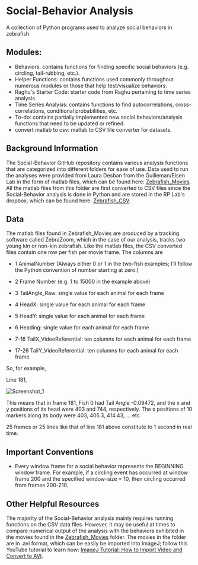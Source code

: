# Social-Behavior Analysis
A collection of Python programs used to analyze social behaviors in zebrafish. 

## Modules:
- Behaviors: contains functions for finding specific social behaviors (e.g. circling, tail-rubbing, etc.).
- Helper Functions: contains functions used commonly throughout numerous modules or those that help test/visualize behaviors.
- Raghu's Starter Code: starter code from Raghu pertaining to time series analysis.
- Time Series Analysis: contains functions to find autocorrelations, cross-correlations, conditional probabilities, etc.
- To-do: contains partially implemented new social behaviors/analysis functions that need to be updated or refined. 
- convert matlab to csv: matlab to CSV file converter for datasets.

## Background Information

The Social-Behavior GitHub repository contains various analysis functions that are categorized into different folders for ease of use. Data used to run the analyses were provided from Laura Desban from the Guilleman/Eisen Lab in the form of matlab files, which can be found here: [Zebrafish_Movies](https://uoregon-my.sharepoint.com/personal/ldesban_uoregon_edu/_layouts/15/onedrive.aspx?ct=1657672326833&or=OWA%2DNT&cid=423ec170%2D2e9a%2D7d6d%2D0ad9%2D13f713270cc0&ga=1&id=%2Fpersonal%2Fldesban%5Fuoregon%5Fedu%2FDocuments%2FBehavior%2FSocial%20behavior%20analysis). All the matlab files from this folder are first converted to CSV files since the Social-Behavior analysis is done in Python and are stored in the RP Lab's dropbox, which can be found here: [Zebrafish_CSV](https://www.dropbox.com/home/Data%20(Other)/Fish%20Tracking%20and%20Behavior).

## Data

The matlab files found in Zebrafish_Movies are produced by a tracking software called ZebraZoom, which in the case of our analysis, tracks two young kin or non-kin zebrafish. Like the matlab files, the CSV converted files contain one row per fish per movie frame. The columns are 


- 1 AnimalNumber (Always either 0 or 1 in the two-fish examples; I’ll follow the Python convention of number starting at zero.)

- 2 Frame Number (e.g. 1 to 15000 in the example above)

- 3 TailAngle_Raw: single value for each animal for each frame

- 4 HeadX: single value for each animal for each frame

- 5 HeadY: single value for each animal for each frame

- 6 Heading: single value for each animal for each frame

- 7-16 TailX_VideoReferential: ten columns for each animal for each frame

- 17-26 TailY_VideoReferential: ten columns for each animal for each frame


So, for example,

Line 181,

![Screenshot_1](https://github.com/rplab/Social-Behavior/assets/8672353/6acea16e-8557-4b23-ad1e-43f1e9a769d2)

This means that in frame 181, Fish 0 had Tail Angle -0.09472, and the x and y positions of its head were 403 and 744, respectively. The x positions of 10 markers along its body were 403, 405.3, 414.43, ... etc.

25 frames or 25 lines like that of line 181 above constitute to 1 second in real time. 

## Important Conventions 
- Every window frame for a social behavior represents the BEGINNING window frame. For example, if a circling event has occurred at window frame 200 and the specified window-size = 10, then circling occurred from frames 200-210.

## Other Helpful Resources 

The majority of the Social-Behavior analysis mainly requires running functions on the CSV data files. However, it may be useful at times to compare numerical output of the analysis with the behaviors exhibited in the movies found in the [Zebrafish_Movies](https://uoregon-my.sharepoint.com/personal/ldesban_uoregon_edu/_layouts/15/onedrive.aspx?ct=1657672326833&or=OWA%2DNT&cid=423ec170%2D2e9a%2D7d6d%2D0ad9%2D13f713270cc0&ga=1&id=%2Fpersonal%2Fldesban%5Fuoregon%5Fedu%2FDocuments%2FBehavior%2FSocial%20behavior%20analysis) folder. The movies in the folder are in .avi format, which can be easily be imported into ImageJ; follow this YouTube tutorial to learn how: [ImageJ Tutorial: How to Import Video and Convert to AVI](https://www.youtube.com/watch?v=X29zKkvKwEk).
